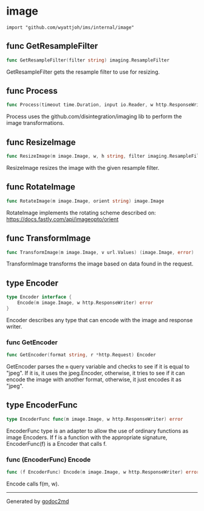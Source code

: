 
# image
    import "github.com/wyattjoh/ims/internal/image"






## func GetResampleFilter
``` go
func GetResampleFilter(filter string) imaging.ResampleFilter
```
GetResampleFilter gets the resample filter to use for resizing.


## func Process
``` go
func Process(timeout time.Duration, input io.Reader, w http.ResponseWriter, r *http.Request) error
```
Process uses the github.com/disintegration/imaging lib to perform the
image transformations.


## func ResizeImage
``` go
func ResizeImage(m image.Image, w, h string, filter imaging.ResampleFilter) image.Image
```
ResizeImage resizes the image with the given resample filter.


## func RotateImage
``` go
func RotateImage(m image.Image, orient string) image.Image
```
RotateImage implements the rotating scheme described on:
<a href="https://docs.fastly.com/api/imageopto/orient">https://docs.fastly.com/api/imageopto/orient</a>


## func TransformImage
``` go
func TransformImage(m image.Image, v url.Values) (image.Image, error)
```
TransformImage transforms the image based on data found in the request.



## type Encoder
``` go
type Encoder interface {
    Encode(m image.Image, w http.ResponseWriter) error
}
```
Encoder describes any type that can encode with the image and response
writer.









### func GetEncoder
``` go
func GetEncoder(format string, r *http.Request) Encoder
```
GetEncoder parses the `m` query variable and checks to see if it is equal to
"jpeg". If it is, it uses the jpeg.Encoder, otherwise, it tries to see if it
can encode the image with another format, otherwise, it just encodes it as
"jpeg".




## type EncoderFunc
``` go
type EncoderFunc func(m image.Image, w http.ResponseWriter) error
```
EncoderFunc type is an adapter to allow the use of
ordinary functions as image Encoders. If f is a function
with the appropriate signature, EncoderFunc(f) is a
Encoder that calls f.











### func (EncoderFunc) Encode
``` go
func (f EncoderFunc) Encode(m image.Image, w http.ResponseWriter) error
```
Encode calls f(m, w).









- - -
Generated by [godoc2md](http://godoc.org/github.com/davecheney/godoc2md)
